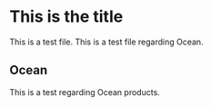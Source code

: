 # This is the title

This is a test file.
This is a test file regarding Ocean.

## Ocean

This is a test regarding Ocean products.
